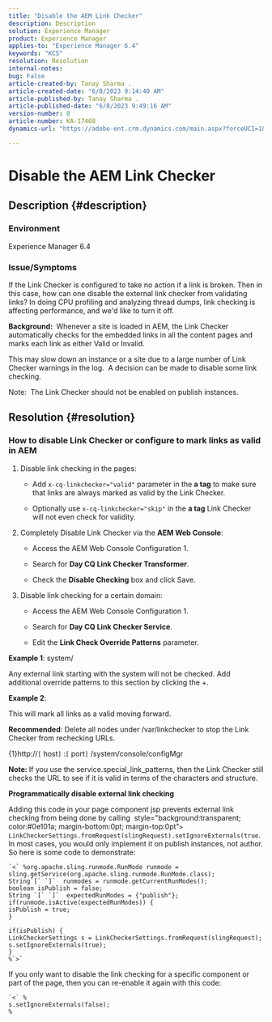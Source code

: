 ```yaml
---
title: "Disable the AEM Link Checker"
description: Description
solution: Experience Manager
product: Experience Manager
applies-to: "Experience Manager 6.4"
keywords: "KCS"
resolution: Resolution
internal-notes: 
bug: False
article-created-by: Tanay Sharma .
article-created-date: "6/8/2023 9:14:40 AM"
article-published-by: Tanay Sharma .
article-published-date: "6/8/2023 9:49:16 AM"
version-number: 8
article-number: KA-17468
dynamics-url: "https://adobe-ent.crm.dynamics.com/main.aspx?forceUCI=1&pagetype=entityrecord&etn=knowledgearticle&id=f6afb8e1-dc05-ee11-8f6e-6045bd006b3d"

---
```

# Disable the AEM Link Checker

## Description {#description}


### <b>Environment</b>

Experience Manager 6.4



### <b>Issue/Symptoms</b>

If the Link Checker is configured to take no action if a link is broken. Then in this case, how can one disable the external link checker from validating links? In doing CPU profiling and analyzing thread dumps, link checking is affecting performance, and we'd like to turn it off.

<b>Background: </b> Whenever a site is loaded in AEM, the Link Checker automatically checks for the embedded links in all the content pages and marks each link as either Valid or Invalid.

This may slow down an instance or a site due to a large number of Link Checker warnings in the log.  A decision can be made to disable some link checking.

Note:  The Link Checker should not be enabled on publish instances.


## Resolution {#resolution}


### How to disable Link Checker or configure to mark links as valid in AEM

1. Disable link checking in the pages:

    - Add `x-cq-linkchecker="valid"` parameter in the <b>a tag</b> to make sure that links are always marked as valid by the Link Checker.


    - Optionally use `x-cq-linkchecker="skip"` in the <b>a tag</b> Link Checker will not even check for validity.
2. Completely Disable Link Checker via the <b>AEM Web Console</b>:
    - Access the AEM Web Console Configuration 1.


    - Search for <b>Day CQ Link Checker Transformer</b>.


    - Check the <b>Disable Checking</b> box and click Save.
3. Disable link checking for a certain domain:
    - Access the AEM Web Console Configuration 1.


    - Search for <b>Day CQ Link Checker Service</b>.


    - Edit the <b>Link Check Override Patterns</b> parameter.


<b>Example 1</b>: system/

Any external link starting with the system will not be checked. Add additional override patterns to this section by clicking the +.

<b>Example 2</b>: 

This will mark all links as a valid moving forward.

<b>Recommended</b>: Delete all nodes under /var/linkchecker to stop the Link Checker from rechecking URLs.

{1}http://`[` host`]` :`[` port`]` /system/console/configMgr

<b>Note: </b>If you use the service.special_link_patterns, then the Link Checker still checks the URL to see if it is valid in terms of the characters and structure.

<b>Programmatically disable external link checking</b>

Adding this code in your page component jsp prevents external link checking from being done by calling  style="background:transparent; color:#0e101a; margin-bottom:0pt; margin-top:0pt"`>` `LinkCheckerSettings.fromRequest(slingRequest).setIgnoreExternals(true`. In most cases, you would only implement it on publish instances, not author. So here is some code to demonstrate:




```
`<` %org.apache.sling.runmode.RunMode runmode = sling.getService(org.apache.sling.runmode.RunMode.class);
String`[` `]`  runmodes = runmode.getCurrentRunModes();
boolean isPublish = false;
String `[` `]`  expectedRunModes = {"publish"};
if(runmode.isActive(expectedRunModes)) {
isPublish = true;
}

if(isPublish) {
LinkCheckerSettings s = LinkCheckerSettings.fromRequest(slingRequest);
s.setIgnoreExternals(true);
}
%`>`
```




If you only want to disable the link checking for a specific component or part of the page, then you can re-enable it again with this code:


```
`<` %
s.setIgnoreExternals(false);
%
```


